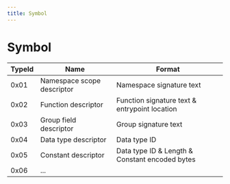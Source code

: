 ```yaml
---
title: Symbol
---
```


# Symbol

| TypeId | Name                       | Format                                         |
| ------ | -------------------------- | ---------------------------------------------- |
| 0x01   | Namespace scope descriptor | Namespace signature text                       |
| 0x02   | Function descriptor        | Function signature text & entrypoint location  |
| 0x03   | Group field descriptor     | Group signature text                           |
| 0x04   | Data type descriptor       | Data type ID                                   |
| 0x05   | Constant descriptor        | Data type ID & Length & Constant encoded bytes |
| 0x06   | ...                        |                                                |
